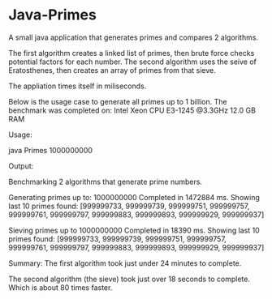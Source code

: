 # Java-Primes
A small java application that generates primes and compares 2 algorithms.


The first algorithm creates a linked list of primes, then brute force checks potential factors for each number.
The second algorithm uses the seive of Eratosthenes, then creates an array of primes from that sieve.


The appliation times itself in miliseconds.


Below is the usage case to generate all primes up to 1 billion.
The benchmark was completed on:
  Intel Xeon CPU E3-1245 @3.3GHz
  12.0 GB RAM


Usage:

java Primes 1000000000


Output:

Benchmarking 2 algorithms that generate prime numbers.


Generating primes up to: 1000000000
Completed in 1472884 ms.
Showing last 10 primes found: [999999733, 999999739, 999999751, 999999757, 999999761, 999999797, 999999883, 999999893, 999999929, 999999937]


Sieving primes up to 1000000000
Completed in 18390 ms.
Showing last 10 primes found: [999999733, 999999739, 999999751, 999999757, 999999761, 999999797, 999999883, 999999893, 999999929, 999999937]




Summary:
The first algorithm took just under 24 minutes to complete.

The second algorithm (the sieve) took just over 18 seconds to complete.  Which is about 80 times faster.

